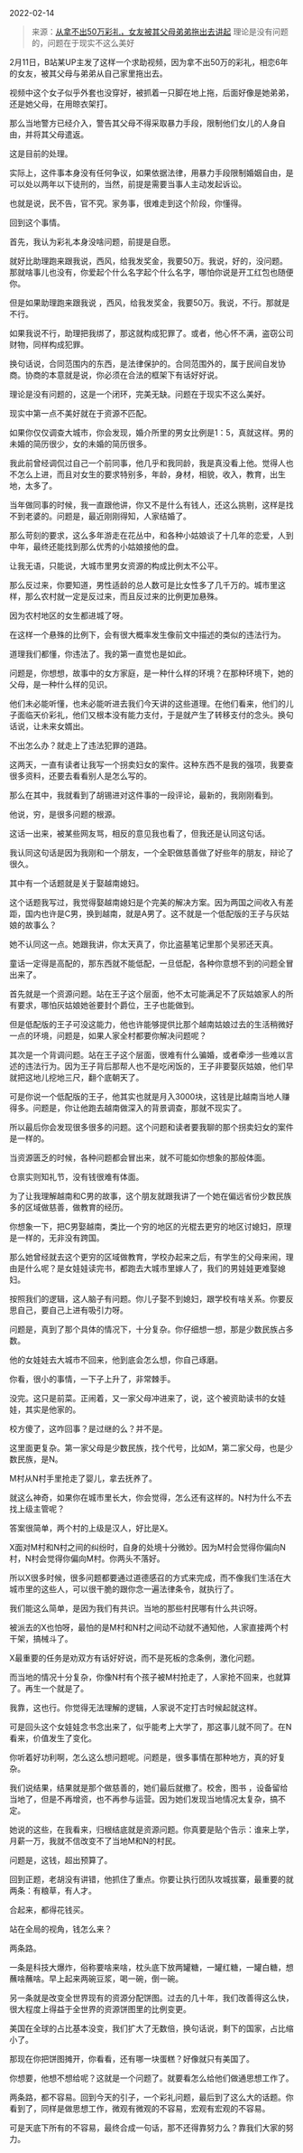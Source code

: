 2022-02-14

> 来源：[从拿不出50万彩礼，女友被其父母弟弟拖出去讲起](http://mp.weixin.qq.com/s?__biz=MzU3NDc5Nzc0NQ==&mid=2247512822&idx=2&sn=c322a617a627684e92764cb6aaa17d83&chksm=fd2e1028ca59993ea3f30ed6ac7b69610c381b4e4423f010f689c2dbac8bb8225b3bdd866acd&scene=27#wechat_redirect)
> 理论是没有问题的，问题在于现实不这么美好

2月11日，B站某UP主发了这样一个求助视频，因为拿不出50万的彩礼，相恋6年的女友，被其父母与弟弟从自己家里拖出去。  

  

视频中这个女子似乎外套也没穿好，被抓着一只脚在地上拖，后面好像是她弟弟，还是她父母，在用晾衣架打。  

  

那么当地警方已经介入，警告其父母不得采取暴力手段，限制他们女儿的人身自由，并将其父母遣返。  

  

这是目前的处理。  

  

实际上，这件事本身没有任何争议，如果依据法律，用暴力手段限制婚姻自由，是可以处以两年以下徒刑的，当然，前提是需要当事人主动发起诉讼。  

  

也就是说，民不告，官不究。家务事，很难走到这个阶段，你懂得。  

  

回到这个事情。  

  

首先，我认为彩礼本身没啥问题，前提是自愿。

  

就好比助理跑来跟我说，西风，给我发奖金，我要50万。我说，好的，没问题。那就啥事儿也没有，你爱起个什么名字起个什么名字，哪怕你说是开工红包也随便你。  

  

但是如果助理跑来跟我说 ，西风，给我发奖金，我要50万。我说，不行。那就是不行。  

  

如果我说不行，助理把我绑了，那这就构成犯罪了。或者，他心怀不满，盗窃公司财物，同样构成犯罪。  

  

换句话说，合同范围内的东西，是法律保护的。合同范围外的，属于民间自发协商。协商的本意就是说，你必须在合法的框架下有话好好说。  

  

理论是没有问题的，这是一个闭环，完美无缺。问题在于现实不这么美好。

  

现实中第一点不美好就在于资源不匹配。  

  

如果你仅仅调查大城市，你会发现，婚介所里的男女比例是1：5，真就这样。男的未婚的简历很少，女的未婚的简历很多。  

  

我此前曾经调侃过自己一个前同事，他几乎和我同龄，我是真没看上他。觉得人也不怎么上进，而且对女生的要求特别多，年龄，身材，相貌，收入，教育，出生地，太多了。

  

当年做同事的时候，我一直跟他讲，你又不是什么有钱人，还这么挑剔，这样是找不到老婆的。问题是，最近刚刚得知，人家结婚了。

  

那么苛刻的要求，这么多年游走在花丛中，和各种小姑娘谈了十几年的恋爱，人到中年，最终还能找到那么优秀的小姑娘接他的盘。

  

让我无语，只能说，大城市里男女资源的构成比例太不公平。

  

那么反过来，你要知道，男性适龄的总人数可是比女性多了几千万的。城市里这样，那么农村就一定是反过来，而且反过来的比例更加悬殊。

  

因为农村地区的女生都进城了呀。  

  

在这样一个悬殊的比例下，会有很大概率发生像前文中描述的类似的违法行为。  

  

道理我们都懂，你违法了。我的第一直觉也是如此。  

  

问题是，你想想，故事中的女方家庭，是一种什么样的环境？在那种环境下，她的父母，是一种什么样的见识。

  

他们未必能听懂，也未必能听进去我们今天讲的这些道理。在他们看来，他们的儿子面临天价彩礼，他们又根本没有能力支付，于是就产生了转移支付的念头。换句话说，让未来女婿出。

  

不出怎么办？就走上了违法犯罪的道路。

  

这两天，一直有读者让我写一个拐卖妇女的案件。这种东西不是我的强项，我要查很多资料，还要去看看别人是怎么写的。  

  

那么在其中，我就看到了胡锡进对这件事的一段评论，最新的，我刚刚看到。  

  

他说，穷，是很多问题的根源。

  

这话一出来，被某些网友骂，相反的意见我也看了，但我还是认同这句话。

  

我认同这句话是因为我刚和一个朋友，一个全职做慈善做了好些年的朋友，辩论了很久。

  

其中有一个话题就是关于娶越南媳妇。  

  

这个话题我写过，我觉得娶越南媳妇是个完美的解决方案。因为两国之间收入有差距，国内也许是C男，换到越南，就是A男了。这不就是一个低配版的王子与灰姑娘的故事么？

  

她不认同这一点。她跟我讲，你太天真了，你比盗墓笔记里那个吴邪还天真。  

  

童话一定得是高配的，那东西就不能低配，一旦低配，各种你意想不到的问题全冒出来了。  

  

首先就是一个资源问题。站在王子这个层面，他不太可能满足不了灰姑娘家人的所有要求，哪怕灰姑娘她爸要封个爵位，王子也能做到。  

  

但是低配版的王子可没这能力，他也许能够提供比那个越南姑娘过去的生活稍微好一点的环境，问题是，如果人家全村都要你解决问题呢？  

  

其次是一个背调问题。站在王子这个层面，很难有什么骗婚，或者牵涉一些难以言述的违法行为。因为王子背后那帮人也不是吃闲饭的，王子非要娶灰姑娘，他们早就把这地儿挖地三尺，翻个底朝天了。  

  

可是你说一个低配版的王子，他其实也就是月入3000块，这钱是比越南当地人赚得多。问题是，你让他跑去越南做深入的背景调查，那就不现实了。  

  

所以最后你会发现很多很多的问题。这个问题和读者要我聊的那个拐卖妇女的案件是一样的。  

  

当资源匮乏的时候，各种问题都会冒出来，就不可能如你想象的那般体面。  

  

仓禀实则知礼节，没有钱很难有体面。

  

为了让我理解越南和C男的故事，这个朋友就跟我讲了一个她在偏远省份少数民族多的区域做慈善，做教育的经历。

  

你想象一下，把C男娶越南，类比一个穷的地区的光棍去更穷的地区讨媳妇，原理是一样的，无非没有跨国。  

  

那么她曾经就去这个更穷的区域做教育，学校办起来之后，有学生的父母来闹，理由是什么呢？是女娃娃读完书，都跑去大城市里嫁人了，我们的男娃娃更难娶媳妇。

  

按照我们的逻辑，这人脑子有问题。你儿子娶不到媳妇，跟学校有啥关系。你要反思自己，要自己上进有吸引力呀。  

  

问题是，真到了那个具体的情况下，十分复杂。你仔细想一想，那是少数民族占多数。  

  

他的女娃娃去大城市不回来，他到底会怎么想，你自己琢磨。  

  

你看，很小的事情，一下子上升了，非常棘手。  

  

没完。这只是前菜。正闹着，又一家父母冲进来了，说，这个被资助读书的女娃娃，其实是他家的。  

  

校方傻了，这咋回事？是过继的么？并不是。  

  

这里面更复杂。第一家父母是少数民族，找个代号，比如M，第二家父母，也是少数民族，是N。  

  

M村从N村手里抢走了婴儿，拿去抚养了。  

  

就这么神奇，如果你在城市里长大，你会觉得，怎么还有这样的。N村为什么不去找上级主管呢？  

  

答案很简单，两个村的上级是汉人，好比是X。

  

X面对M村和N村之间的纠纷时，自身的处境十分微妙。因为M村会觉得你偏向N村，N村会觉得你偏向M村。你两头不落好。

  

所以X很多时候，很多问题都要通过道德感召的方式来完成，而不像我们生活在大城市里的这些人，可以很干脆的跟你念一遍法律条令，就执行了。  

  

我们能这么简单，是因为我们有共识。当地的那些村民哪有什么共识呀。

  

被派去的X也怕呀，最怕的是M村和N村之间动不动就不通知他，人家直接两个村干架，搞械斗了。  

  

X最重要的任务是劝双方有话好好说，而不是死板的念条例，激化问题。  

  

而当地的情况十分复杂，你像N村有个孩子被M村抢走了，人家抢不回来，也就算了。再生一个就是了。  

  

我靠，这也行。你觉得无法理解的逻辑，人家说不定打古时候起就这样。

  

可是回头这个女娃娃念书念出来了，似乎能考上大学了，那这事儿就不同了。在N看来，价值发生了变化。  

  

你听着好功利啊，怎么这么想问题呢。问题是，很多事情在那种地方，真的好复杂。

  

我们说结果，结果就是那个做慈善的，她们最后就撤了。校舍，图书 ，设备留给当地了，但是不再增资，也不再参与运营。因为她们发现当地情况太复杂，搞不定。  

  

她说的这些，在我看来，归根结底就是资源问题。你真要是贴个告示：谁来上学，月薪一万，我就不信改变不了当地M和N的村民。  

  

问题是，这钱，超出预算了。  

  

回到正题，老胡没有讲错，他抓住了重点。你要让执行团队攻城拔寨，最重要的就两条：有粮草，有人才。

  

合起来，都得花钱买。

  

站在全局的视角，钱怎么来？  

  

两条路。

  

一条是科技大爆炸，俗称要啥来啥，枕头底下放两罐糖，一罐红糖，一罐白糖，想蘸啥蘸啥。早上起来两碗豆浆，喝一碗，倒一碗。

  

另一条就是改变全世界现有的资源分配饼图。过去的几十年，我们改善得这么快，很大程度上得益于全世界的资源饼图里的比例变更。  

  

美国在全球的占比基本没变，我们扩大了无数倍，换句话说，剩下的国家，占比缩小了。

  

那现在你把饼图摊开，你看看，还有哪一块蛋糕？好像就只有美国了。  

  

你想要，他想不想给呢？这就是一个问题了。就要看怎么给他们做通思想工作了。  

  

两条路，都不容易。回到今天的引子，一个彩礼问题，最后到了这么大的话题。你看到了，同样是做思想工作，微观有微观的不容易，宏观有宏观的不容易。  

  

可是天底下所有的不容易，最终合成一句话，那不还得靠努力么？靠我们大家的努力。

